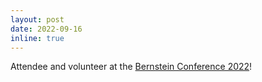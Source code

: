 ```yaml
---
layout: post
date: 2022-09-16
inline: true
---
```


Attendee and volunteer at the [Bernstein Conference 2022](https://bernstein-network.de/en/bernstein-conference/)!